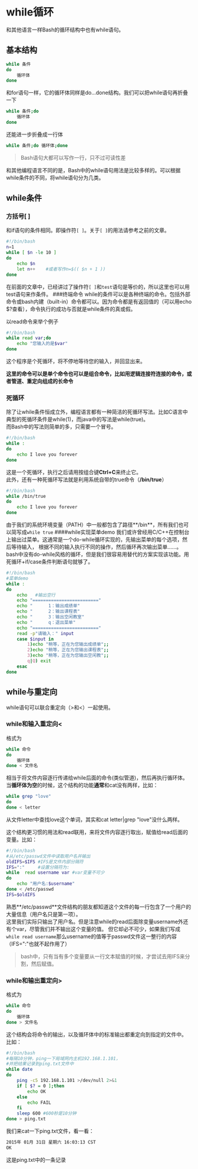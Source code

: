 while循环
==========
和其他语言一样Bash的循环结构中也有while语句。  
## 基本结构
```sh
while 条件
do
    循环体
done
```
和for语句一样，它的循环体同样是do...done结构。我们可以把while语句再折叠一下
```sh
while 条件;do
    循环体
done
```
还能进一步折叠成一行体
```sh
while 条件;do 循环体;done
```
>Bash语句大都可以写作一行，只不过可读性差

和其他编程语言不同的是，Bash中的while语句用法是比较多样的。可以根据while条件的不同，将while语句分为几类。
## while条件
### 方括号[ ]
和if语句的条件相同。即操作符`[ ]`。关于`[ ]`的用法请参考之前的文章。
```sh
#!/bin/bash
n=1
while [ $n -le 10 ]
do
    echo $n
    let n++    #或者写作n=$(( $n + 1 ))
done
```
在前面的文章中，已经讲过了操作符`[ ]`和`test`语句是等价的，所以这里也可以用test语句来作条件。
###终端命令
while的条件可以是各种终端的命令。包括外部命令或bash内建（built-in）命令都可以。因为命令都是有返回值的（可以用echo $?查看），命令执行的成功与否就是while条件的真或假。

以read命令来举个例子
```sh
#!/bin/bash
while read var;do
    echo "您输入的是$var"
done
```
这个程序是个死循环，将不停地等待您的输入，并回显出来。  

**这里的命令可以是单个命令也可以是组合命令，比如用逻辑连接符连接的命令，或者管道、重定向组成的长命令**
### 死循环
除了让while条件恒成立外，编程语言都有一种简洁的死循环写法。比如C语言中典型的死循环条件是while(1)，而java中的写法是while(true)。  
而Bash中的写法则简单的多，只需要一个冒号。
```sh
#!/bin/bash
while :
do
    echo I love you forever
done
```
这是一个死循环，执行之后请用按组合键**Ctrl+C**来终止它。  
此外，还有一种死循环写法就是利用系统自带的true命令（**/bin/true**）
```sh
#!/bin/bash
while /bin/true
do
    echo I love you forever
done
```
由于我们的系统环境变量（PATH）中一般都包含了路径**/bin**，所有我们也可以简写成`while true`
####while实现菜单demo
我们或许曾经用C/C++在控制台上输出过菜单。这通常是一个do-while循环实现的，先输出菜单的每个选项，然后等待输入，
根据不同的输入执行不同的操作，然后循环再次输出菜单……。  
bash中没有do-while风格的循环，但是我们很容易用替代的方案实现该功能。用死循环+if/case条件判断语句就够了。  
```sh
#!/bin/bash
#菜单demo
while :
do
    echo   #输出空行
    echo "========================="
    echo "      1：输出成绩单"
	echo "      2：输出课程表"
	echo "      3：输出空闲教室"
	echo "      q：退出菜单"
    echo "========================="
	read -p"请输入：" input
	case $input in
	    1)echo "稍等，正在为您输出成绩单";;
		2)echo "稍等，正在为您输出课程表";;
		3)echo "稍等，正在为您输出空闲教";;
		q|Q) exit
	esac
done
```
## while与重定向
while语句可以联合重定向（>和<）一起使用。
### while和输入重定向<
格式为
```sh
while 命令
do
    循环体
done < 文件名
```
相当于将文件内容逐行传递给while后面的命令(类似管道)，然后再执行循环体。  
当**循环体为空**的时候，这个结构的功能**通常**和cat没有两样，比如：
```sh
while grep "love"
do
done < letter
```
从文件letter中查找love这个单词，其实和cat letter|grep "love"没什么两样。

这个结构更习惯的用法和read联用，来将文件内容逐行取出，赋值给read后面的变量。比如：
```sh
#!/bin/bash
#从/etc/passwd文件中读取用户名并输出
oldIFS=$IFS #IFS是文件内部分隔符
IFS=":"     #设置分隔符为:
while  read username var #var变量不可少
do
    echo "用户名:$username"
done < /etc/passwd 
IFS=$oldIFS
```
熟悉**/etc/passwd**文件结构的朋友都知道这个文件的每一行包含了一个用户的大量信息（用户名只是第一项）。   
这里我们实际只输出了用户名。但是注意while的read后面除变量username外还有个var，尽管我们并不输出这个变量的值。
但它却必不可少，如果我们写成`while read username`那么username的值等于passwd文件这一整行的内容（IFS=":"也就不起作用了）  
>bash中，只有当有多个变量要从一行文本赋值的时候，才尝试去用IFS来分割，然后赋值。

### while和输出重定向>
格式为
```sh
while 命令
do
    循环体
done > 文件名
```
这个结构会将命令的输出，以及循环体中的标准输出都重定向到指定的文件中。  
比如：
```sh
#!/bin/bash
#每隔10分钟，ping一下局域网内主机192.168.1.101，
#并把结果记录到ping.txt文件中
while date
do
    ping -c5 192.168.1.101 >/dev/null 2>&1 
    if [ $? = 0 ];then
        echo OK
    else
        echo FAIL
    fi
    sleep 600 #600秒是10分钟
done > ping.txt
```
我们来cat一下ping.txt文件，看一看：
```sh
2015年 01月 31日 星期六 16:03:13 CST
OK
```
这是ping.txt中的一条记录
